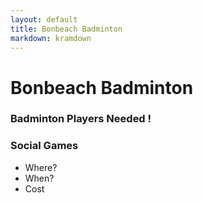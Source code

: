 ```yaml
---
layout: default
title: Bonbeach Badminton
markdown: kramdown
---
```

# Bonbeach Badminton
### Badminton Players Needed !
### Social Games
+ Where?
+ When?
+ Cost

